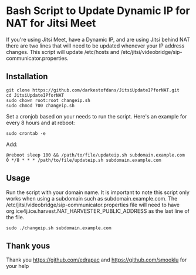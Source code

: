 # Bash Script to Update Dynamic IP for NAT for Jitsi Meet
If you're using Jitsi Meet, have a Dynamic IP, and are using Jitsi behind NAT there are two lines that will need to be updated whenever your IP address changes.  This script will update /etc/hosts and /etc/jitsi/videobridge/sip-communicator.properties.
## Installation
```
git clone https://github.com/darkestofdans/JitsiUpdateIPforNAT.git
cd JitsiUpdateIPforNAT
sudo chown root:root changeip.sh
sudo chmod 700 changeip.sh
```
Set a cronjob based on your needs to run the script.  Here's an example for every 8 hours and at reboot:
```
sudo crontab -e
```
Add:
```
@reboot sleep 100 && /path/to/file/updateip.sh subdomain.example.com
0 */8 * * * /path/to/file/updateip.sh subdomain.example.com
```
## Usage
Run the script with your domain name.  It is important to note this script only works when using a subdomain such as subdomain.example.com.  The /etc/jitsi/videobridge/sip-communicator.properties file will need to have org.ice4j.ice.harvest.NAT_HARVESTER_PUBLIC_ADDRESS as the last line of the file.
```
sudo ./changeip.sh subdomain.example.com
```
## Thank yous
Thank you https://github.com/edrapac and https://github.com/smooklu for your help
